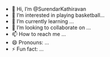 - 👋 Hi, I’m @SurendarKathiravan
- 👀 I’m interested in playing basketball...
- 🌱 I’m currently learning ...
- 💞️ I’m looking to collaborate on ...
- 📫 How to reach me ...
- 😄 Pronouns: ...
- ⚡ Fun fact: ...

<!---
SurendarKathiravan/SurendarKathiravan is a ✨ special ✨ repository because its `README.md` (this file) appears on your GitHub profile.
You can click the Preview link to take a look at your changes.
--->
